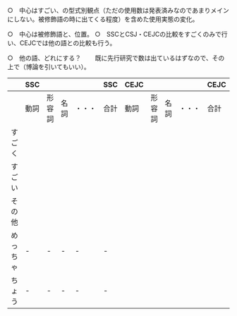 
○　中心はすごい、の型式別観点（ただの使用数は発表済みなのであまりメインにしない。被修飾語の時に出てくる程度）を含めた使用実態の変化。

○　中心は被修飾語と、位置。
○　SSCとCSJ・CEJCの比較をすごくのみで行い、CEJCでは他の語との比較も行う。

○　他の語、どれにする？
　　既に先行研究で数は出ているはずなので、その上で（博論を引いてもいい）。


|      | SSC |     |     |     | SSC | CEJC |     |     |     | CEJC |
| ---- | --- | --- | --- | --- | --- | ---- | --- | --- | --- | ---- |
|      | 動詞  | 形容詞 | 名詞  | ・・・ | 合計  | 動詞   | 形容詞 | 名詞  | ・・・ | 合計   |
| すごく  |     |     |     |     |     |      |     |     |     |      |
| すごい  |     |     |     |     |     |      |     |     |     |      |
| その他  |     |     |     |     |     |      |     |     |     |      |
| めっちゃ | -   | -   | -   | -   | -   |      |     |     |     |      |
| ちょう  | -   | -   | -   | -   | -   |      |     |     |     |      |

